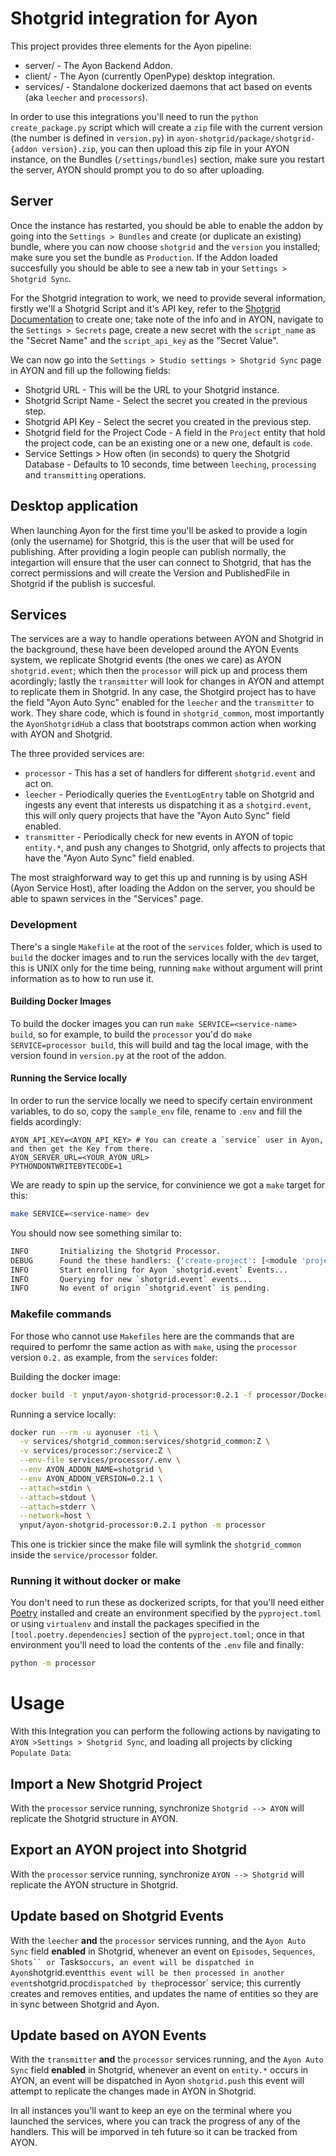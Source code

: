 # Shotgrid integration for Ayon

This project provides three elements for the Ayon pipeline:
 * server/ - The Ayon Backend Addon.
 * client/ - The Ayon (currently OpenPype) desktop integration.
 * services/ - Standalone dockerized daemons that act based on events (aka `leecher` and `processors`).

In order to use this integrations you'll need to run the `python create_package.py` script which will create a `zip` file with the current version (the number is defined in `version.py`) in `ayon-shotgrid/package/shotgrid-{addon version}.zip`, you can then upload this zip file in your AYON instance, on the Bundles (`/settings/bundles`) section, make sure you restart the server, AYON should prompt you to do so after uploading.

## Server
Once the instance has restarted, you should be able to enable the addon by going into the `Settings > Bundles` and create (or duplicate an existing) bundle, where you can now choose `shotgrid` and the `version` you installed; make sure you set the bundle as `Production`.
If the Addon loaded succesfully you should be able to see a new tab in your `Settings > Shotgrid Sync`.

For the Shotgrid integration to work, we need to provide several information, firstly we'll a Shotgrid Script and it's API key, refer to the [Shotgrid Documentation](https://developer.shotgridsoftware.com/99105475/?title=Create+and+manage+API+scripts) to create one; take note of the info and in AYON, navigate to the `Settings > Secrets` page, create a new secret with the `script_name` as the "Secret Name" and the `script_api_key` as the "Secret Value".

We can now go into the `Settings > Studio settings > Shotgrid Sync` page in AYON and fill up the following fields:
 * Shotgrid URL - This will be the URL to your Shotgrid instance.
 * Shotgrid Script Name - Select the secret you created in the previous step.
 * Shotgrid API Key - Select the secret you created in the previous step.
 * Shotgrid field for the Project Code - A field in the `Project` entity that hold the project code, can be an existing one or a new one, default is `code`.
 * Service Settings > How often (in seconds) to query the Shotgrid Database  - Defaults to 10 seconds, time between `leeching`, `processing` and `transmitting` operations.


## Desktop application
When launching Ayon for the first time you'll be asked to provide a login (only the username) for Shotgrid, this is the user that will be used for publishing.
After providing a login people can publish normally, the integartion will ensure that the user can connect to Shotgrid, that has the correct permissions and will create the Version and PublishedFile in Shotgrid if the publish is succesful.

## Services
The services are a way to handle operations between AYON and Shotgrid in the background, these have been developed around the AYON Events system, we replicate Shotgrid events (the ones we care) as AYON `shotgrid.event`; which then the `processor` will pick up and process them acordingly; lastly the `transmitter` will look for changes in AYON and attempt to replicate them in Shotgrid.
In any case, the Shotgird project has to have the field "Ayon Auto Sync" enabled for the `leecher` and the `transmitter` to work.
They share code, which is found in `shotgrid_common`, most importantly the `AyonShotgridHub` a class that bootstraps common action when working with AYON and Shotgrid.

The three provided services are:
 * `processor` - This has a set of handlers for different `shotgrid.event` and act on.
 * `leecher` - Periodically queries the `EventLogEntry` table on Shotgrid and ingests any event that interests us dispatching it as a `shotgird.event`, this will only query projects that have the "Ayon Auto Sync" field enabled.
 * `transmitter` - Periodically check for new events in AYON of topic `entity.*`, and push any changes to Shotgrid, only affects to projects that have the "Ayon Auto Sync" field enabled.

The most straighforward way to get this up and running is by using ASH (Ayon Service Host), after loading the Addon on the server, you should be able to spawn services in the "Services" page.

### Development
There's a single `Makefile` at the root of the `services` folder, which is used to `build` the docker images and to run the services locally with the `dev` target, this is UNIX only for the time being, running `make` without argument will print information as to how to run use it.

#### Building Docker Images
To build the docker images you can run `make SERVICE=<service-name> build`, so for example, to build the `processor` you'd do `make SERVICE=processor build`, this will build and tag the local image, with the version found in `version.py` at the root of the addon.

#### Running the Service locally
In order to run the service locally we need to specify certain environment variables, to do so, copy the `sample_env` file, rename to `.env` and fill the fields acordingly:
```
AYON_API_KEY=<AYON_API_KEY> # You can create a `service` user in Ayon, and then get the Key from there.
AYON_SERVER_URL=<YOUR_AYON_URL>
PYTHONDONTWRITEBYTECODE=1
```

We are ready to spin up the service, for convinience we got a `make` target for this:
```sh
make SERVICE=<service-name> dev
```

You should now see something similar to:
```sh
INFO       Initializing the Shotgrid Processor.
DEBUG      Found the these handlers: {'create-project': [<module 'project_sync'>], 'sync-from-shotgrid': [<module 'sync_from_shotgrid'>], 'shotgrid-event': [<module 'update_from_shotgrid'>]}
INFO       Start enrolling for Ayon `shotgrid.event` Events...
INFO       Querying for new `shotgrid.event` events...
INFO       No event of origin `shotgrid.event` is pending. 
```

### Makefile commands
For those who cannot use `Makefiles` here are the commands that are required to perfomr the same action as with `make`, using the `processor` version `0.2.` as example, from the `services` folder:

Building the docker image:
 ```sh
 docker build -t ynput/ayon-shotgrid-processor:0.2.1 -f processor/Dockerfile .
```

Running a service locally:
```sh
docker run --rm -u ayonuser -ti \
  -v services/shotgrid_common:services/shotgrid_common:Z \
  -v services/processor:/service:Z \
  --env-file services/processor/.env \
  --env AYON_ADDON_NAME=shotgrid \
  --env AYON_ADDON_VERSION=0.2.1 \
  --attach=stdin \
  --attach=stdout \
  --attach=stderr \
  --network=host \
  ynput/ayon-shotgrid-processor:0.2.1 python -m processor
```
This one is trickier since the make file will symlink the `shotgrid_common` inside the `service/processor` folder.

### Running it without docker or make
You don't need to run these as dockerized scripts, for that you'll need either [Poetry](https://python-poetry.org/) installed and create an environment specified by the `pyproject.toml` or using `virtualenv` and install the packages specified in the `[tool.poetry.dependencies]` section of the `pyproject.toml`; once in that environment you'll need to load the contents of the `.env` file and finally:
```sh
python -m processor
```

# Usage
With this Integration you can perform the following actions by navigating to `AYON >Settings > Shotgrid Sync`, and loading all projects by clicking `Populate Data`:

## Import a New Shotgrid Project
With the `processor` service running, synchronize `Shotgrid --> AYON` will replicate the Shotgrid structure in AYON.

## Export an AYON project into Shotgrid
With the `processor` service running, synchronize `AYON --> Shotgrid` will replicate the AYON structure in Shotgrid.

## Update based on Shotgrid Events
With the `leecher` **and** the `processor` services running, and the `Ayon Auto Sync` field **enabled** in Shotgrid, whenever an event on `Episodes`, `Sequences`, `Shots`` or `Tasks` occurs, an event will be dispatched in Ayon `shotgrid.event` this event will be then processed in another event `shotgrid.proc` dispatched by the `processor` service; this currently creates and removes entities, and updates the name of entities so they are in sync between Shotgrid and Ayon.

## Update based on AYON Events
With the `transmitter` **and** the `processor` services running, and the `Ayon Auto Sync` field **enabled** in Shotgrid, whenever an event on `entity.*` occurs in AYON, an event will be dispatched in Ayon `shotgrid.push` this event will attempt to replicate the changes made in AYON in Shotgrid.

In all instances you'll want to keep an eye on the terminal where you launched the services, where you can track the progress of any of the handlers. This will be imporved in teh future so it can be tracked from AYON.

